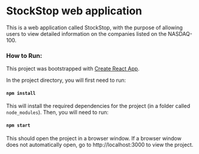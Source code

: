 # StockStop web application

This is a web application called StockStop, with the purpose of allowing users to view detailed information on the companies listed on the NASDAQ-100.

### How to Run:

This project was bootstrapped with [Create React App](https://github.com/facebook/create-react-app).

In the project directory, you will first need to run:

#### `npm install`

This will install the required dependencies for the project (in a folder called `node_modules`). Then, you will need to run:

#### `npm start`

This should open the project in a browser window. If a browser window does not automatically open, go to http://localhost:3000 to view the project.

